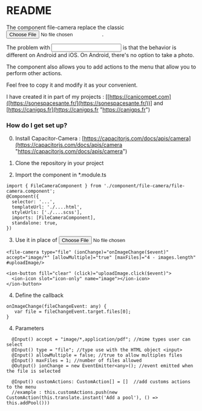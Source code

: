 # README #

The component file-camera replace the classic <input type="file">. 

The problem with <input> is that the behavior is different on Android and iOS. On Android, there's no option to take a photo.

The component also allows you to add actions to the menu that allow you to perform other actions.

Feel free to copy it and modify it as your convenient.

I have created it in part of my projects : [[https://canicompet.com]([https://sonespacesante.fr/](https://sonespacesante.fr/))] and [https://canigps.fr](https://canigps.fr "https://canigps.fr")

### How do I get set up? ###

0.  Install Capacitor-Camera : [https://capacitorjs.com/docs/apis/camera](https://capacitorjs.com/docs/apis/camera "https://capacitorjs.com/docs/apis/camera")

1.  Clone the repository in your project
2.  Import the component in *.module.ts
```
import { FileCameraComponent } from './component/file-camera/file-camera.component';
@Component({
  selector: '...',
  templateUrl: './....html',
  styleUrls: ['./....scss'],
  imports: [FileCameraComponent],
  standalone: true,
})
```

3.  Use it in place of <input type="file">
```
<file-camera type="file" (ionChange)="onImageChange($event)" accept="image/*" [allowMultiple]="true" [maxFiles]="4 - images.length" #uploadImage/>

<ion-button fill="clear" (click)="uploadImage.click($event)">
  <ion-icon slot="icon-only" name="image"></ion-icon>
</ion-button>
```

4. Define the callback
```
onImageChange(fileChangeEvent: any) {
   var file = fileChangeEvent.target.files[0];
}
```

4. Parameters
```
  @Input() accept = "image/*,application/pdf"; //mime types user can select
  @Input() type = "file"; //type use with the HTML object <input>
  @Input() allowMultiple = false; //true to allow multiples files
  @Input() maxFiles = 1; //number of files allowed
  @Output() ionChange = new EventEmitter<any>(); //event emitted when the file is selected

  @Input() customActions: CustomAction[] = []  //add customs actions to the menu
  //example : this.customActions.push(new CustomAction(this.translate.instant('Add a pool'), () => this.addPool()))
```
